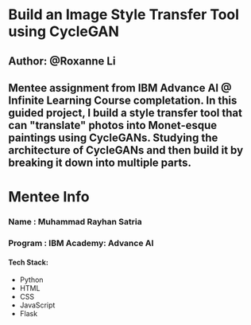 # Build an Image Style Transfer Tool using CycleGAN

## Author: @Roxanne Li

## Mentee assignment from IBM Advance AI @ Infinite Learning Course completation. In this guided project, I build a style transfer tool that can "translate" photos into Monet-esque paintings using CycleGANs. Studying the architecture of CycleGANs and then build it by breaking it down into multiple parts.




# Mentee Info
### Name : Muhammad Rayhan Satria

### Program : IBM Academy: Advance AI

#### Tech Stack:
- Python
- HTML
- CSS
- JavaScript
- Flask

